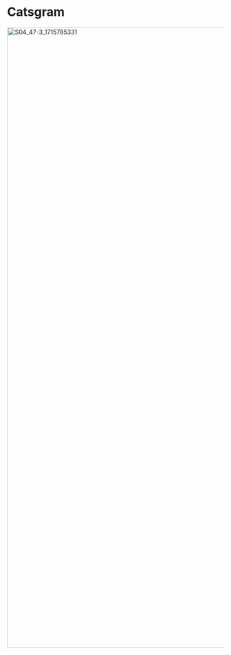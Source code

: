 # Catsgram


<img width="1440" alt="S04_47-3_1715785331" src="https://github.com/user-attachments/assets/9ab5dd3a-fa5b-4e3d-aae1-19459a4cba84" />
